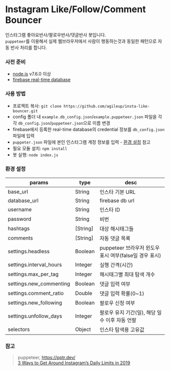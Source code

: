 # Instagram Like/Follow/Comment Bouncer

인스타그램 좋아요반사/팔로우반사/댓글반사 봇입니다.  
`puppeteer`를 이용해서 실제 웹브라우저에서 사람이 행동하는것과 동일한 패턴으로 자동 반사 처리를 합니다.

### 사전 준비

- [node.js](https://nodejs.org/en/) v7.6.0 이상
- [firebase real-time database](https://firebase.google.com/)

### 사용 방법

* 프로젝트 복사: `git clone https://github.com/agileup/insta-like-bouncer.git`
* config 폴더 내 `example.db_config.json`/`example.puppeteer.json` 파일을 각각 `db_config.json`/`puppeteer.json`으로 이름 변경
* firebase에서 등록한 real-time database의 credential 정보를 `db_config.json` 파일에 입력
* `puppeter.json` 파일에 본인 인스타그램 계정 정보를 입력 - [환경 설정](#환경-설정) 참고
* 필요 모듈 설치: `npm install`
* 봇 실행: `node index.js`

### 환경 설정

| params                  | type     | desc                                                   |
|-------------------------|----------|--------------------------------------------------------|
| base_url                | String   | 인스타 기본 URL                                        |
| database_url            | String   | firebase db url                                        |
| username                | String   | 인스타 ID                                              |
| password                | String   | 비번                                                   |
| hashtags                | [String] | 대상 해시태그들                                        |
| comments                | [String] | 자동 댓글 목록                                         |
| settings.headless       | Boolean  | puppeteer 브라우저 윈도우 표시 여부(false일 경우 표시) |
| settings.interval_hours | Integer  | 실행 간격(시간)                                        |
| settings.max_per_tag    | Integer  | 해시태그별 최대 탐색 개수                              |
| settings.new_commenting | Boolean  | 댓글 입력 여부                                         |
| settings.comment_ratio  | Double   | 댓글 입력 확률(0~1)                                    |
| settings.new_following  | Boolean  | 팔로우 신청 여부                                       |
| settings.unfollow_days  | Integer  | 팔로우 유지 기간(일), 해당 일수 이후 자동 언팔         |
| selectors               | Object   | 인스타 탐색용 고유값                                   |

### 참고
> puppeteer, https://pptr.dev/  
> [3 Ways to Get Around Instagram’s Daily Limits in 2019](https://socialpros.co/instagram-daily-limits)
